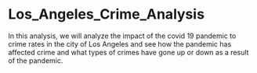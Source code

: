 # Los_Angeles_Crime_Analysis
In this analysis, we will analyze the impact of the covid 19 pandemic to crime rates in the city of Los Angeles and see how the pandemic has affected crime and what types of crimes have gone up or down as a result of the pandemic. 
